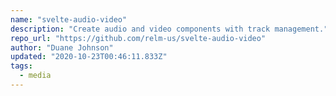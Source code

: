 ```yaml
---
name: "svelte-audio-video"
description: "Create audio and video components with track management."
repo_url: "https://github.com/relm-us/svelte-audio-video"
author: "Duane Johnson"
updated: "2020-10-23T00:46:11.833Z"
tags: 
  - media
---
```

